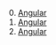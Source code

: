 0. [Angular](../../tree/Angular/)
0. [Angular](../../tree/Angular/Angular/)
0. [Angular](https://github.com/Deathmetalldrummer/test/tree/Angular/Angular/Angular.md)
